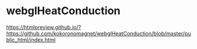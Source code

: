 # webglHeatConduction
https://htmlpreview.github.io/?https://github.com/kokoronomagnet/webglHeatConduction/blob/master/public_html/index.html
